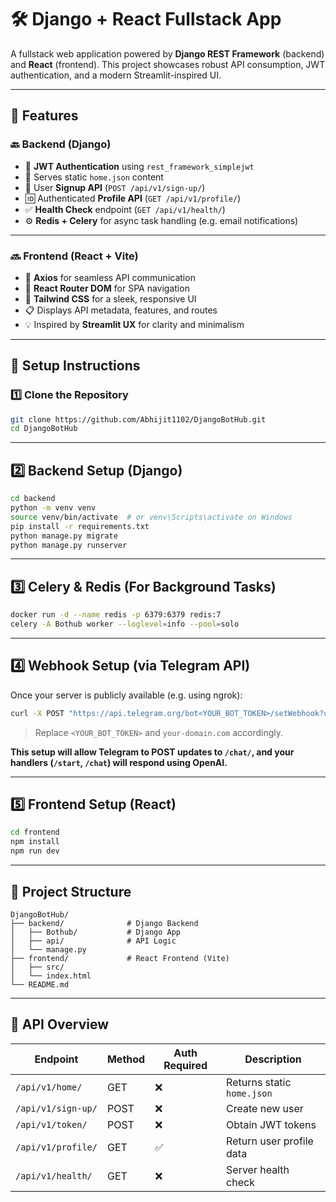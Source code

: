 
# 🛠️ Django + React Fullstack App

A fullstack web application powered by **Django REST Framework** (backend) and **React** (frontend). This project showcases robust API consumption, JWT authentication, and a modern Streamlit-inspired UI.

---

## 🚀 Features

### 🔙 Backend (Django)
- 🔐 **JWT Authentication** using `rest_framework_simplejwt`
- 📁 Serves static `home.json` content
- 👤 User **Signup API** (`POST /api/v1/sign-up/`)
- 🆔 Authenticated **Profile API** (`GET /api/v1/profile/`)
- ✅ **Health Check** endpoint (`GET /api/v1/health/`)
- ⚙️ **Redis + Celery** for async task handling (e.g. email notifications)

---

### 🔜 Frontend (React + Vite)
- 📡 **Axios** for seamless API communication
- 🔀 **React Router DOM** for SPA navigation
- 🎨 **Tailwind CSS** for a sleek, responsive UI
- 📋 Displays API metadata, features, and routes
- 💡 Inspired by **Streamlit UX** for clarity and minimalism

---

## 🔧 Setup Instructions

### 1️⃣ Clone the Repository

```bash
git clone https://github.com/Abhijit1102/DjangoBotHub.git
cd DjangoBotHub
```

---

## 2️⃣ Backend Setup (Django)

```bash
cd backend
python -m venv venv
source venv/bin/activate  # or venv\Scripts\activate on Windows
pip install -r requirements.txt
python manage.py migrate
python manage.py runserver
```

---

## 3️⃣ Celery & Redis (For Background Tasks)

```bash
docker run -d --name redis -p 6379:6379 redis:7
celery -A Bothub worker --loglevel=info --pool=solo
```

---

## 4️⃣ Webhook Setup (via Telegram API)

Once your server is publicly available (e.g. using ngrok):

```bash
curl -X POST "https://api.telegram.org/bot<YOUR_BOT_TOKEN>/setWebhook?url=https://your-domain.com/chat/"
```

> Replace `<YOUR_BOT_TOKEN>` and `your-domain.com` accordingly.

**This setup will allow Telegram to POST updates to `/chat/`, and your handlers (`/start`, `/chat`) will respond using OpenAI.**

---

## 5️⃣ Frontend Setup (React)

```bash
cd frontend
npm install
npm run dev
```

---

## 📁 Project Structure

```
DjangoBotHub/
├── backend/              # Django Backend
│   ├── Bothub/           # Django App
│   ├── api/              # API Logic
│   └── manage.py
├── frontend/             # React Frontend (Vite)
│   ├── src/
│   └── index.html
└── README.md
```

---

## 🧪 API Overview

| Endpoint           | Method | Auth Required | Description                 |
|--------------------|--------|---------------|-----------------------------|
| `/api/v1/home/`    | GET    | ❌            | Returns static `home.json` |
| `/api/v1/sign-up/` | POST   | ❌            | Create new user            |
| `/api/v1/token/`   | POST   | ❌            | Obtain JWT tokens          |
| `/api/v1/profile/` | GET    | ✅            | Return user profile data   |
| `/api/v1/health/`  | GET    | ❌            | Server health check        |
